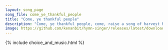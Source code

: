 ```yaml
---
layout: song_page
song_file: come_ye_thankful_people
title: "Come, ye thankful people"
description: "Come, ye thankful people, come, raise a song of harvest home: fruit and crops are gathered in, safe before the storms begin; God, our Maker, will prov... english theist 4part textbyother autumn"
image: https://github.com/kenanbit/hymn-singer/releases/latest/download/come_ye_thankful_people-trad.png
---
```


{% include choice_and_music.html %}